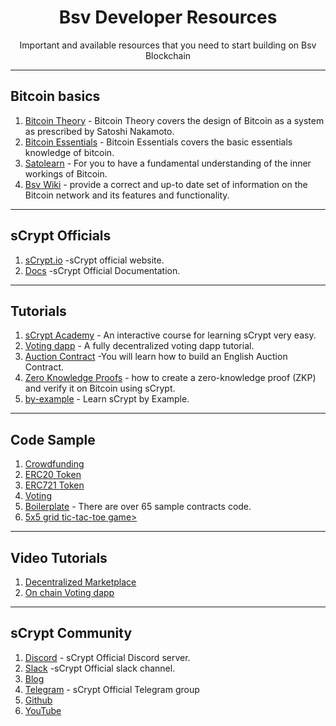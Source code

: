<div align="center">
  <h1 align="center">Bsv Developer Resources</h1>
  <p align="center">
    Important and available resources that you need to start building on Bsv Blockchain
  </p>
  </div>
  <hr>
  <h2>Bitcoin basics </h2>
  <ol>
    <li><a href="https://bitcoinsv.academy/course/bitcoin-theory">Bitcoin Theory</a> - Bitcoin Theory covers the design of Bitcoin as a system as prescribed by Satoshi Nakamoto. </li>
    <li><a href="https://bitcoinsv.academy/bitcoin-essentials">Bitcoin Essentials</a> - Bitcoin Essentials covers the basic essentials knowledge of bitcoin. </li>
   <li><a href="https://www.satolearn.com/overview  ">Satolearn</a> - For you to have a fundamental understanding of the inner workings of Bitcoin. </li>
    <li><a href="https://wiki.bitcoinsv.io/index.php/Main_Page">Bsv Wiki</a> - provide a correct and up-to date set of information on the Bitcoin network and its features and functionality.
</li>
  </ol>
  <hr>
  <h2>sCrypt Officials</h2>
  <ol>
    <li><a href="scrypt.io">sCrypt.io</a> -sCrypt official website.</li>
    <li><a href="docs.scrypt.io">Docs</a> -sCrypt Official Documentation.</li>
  </ol>
  <hr>
  <h2>Tutorials</h2>
<ol>
  <li><a href="https://learn.scrypt.io">sCrypt Academy</a> - An interactive course for learning sCrypt very easy.</li>
  <li><a href="https://docs.scrypt.io/tutorials/voting">Voting dapp</a> - A fully decentralized voting dapp tutorial.</li>
  <li><a href="https://docs.scrypt.io/tutorials/auction">Auction Contract</a> -You will learn how to build an English Auction Contract.</li>
  <li><a href="https://docs.scrypt.io/tutorials/zkp">Zero Knowledge Proofs</a> -  how to create a zero-knowledge proof (ZKP) and verify it on Bitcoin using sCrypt. </li>
  <li><a href="https://by-example.scrypt.io/">by-example</a> - Learn sCrypt by Example. </li>
      </ol>
        
  <hr>
  <h2>Code Sample</h2>
  <ol>
    <li><a href="https://github.com/sCrypt-Inc/boilerplate/blob/master/src/contracts/crowdfund.ts">Crowdfunding</a> </li>
      <li><a href="https://github.com/sCrypt-Inc/boilerplate/blob/master/src/contracts/erc20.ts">ERC20 Token</a> </li>
      <li><a href="https://github.com/sCrypt-Inc/boilerplate/blob/master/src/contracts/erc721.ts">ERC721 Token</a> </li>
      <li><a href="https://github.com/sCrypt-Inc/boilerplate/blob/master/src/contracts/voting.ts">Voting</a> </li>
      <li><a href="https://github.com/sCrypt-Inc/boilerplate/tree/master/src%2Fcontracts">Boilerplate</a> - There are over 65 sample contracts code. </li>
      <li><a href="https://github.com/yusufidimaina9989/5x5-tic-tac-toe-game-on-bitcoin-sv-blockchain">5x5 grid tic-tac-toe game></a> </li>
    </ol>
    <hr>
    <h2>Video Tutorials</h2>
    <ol>
      <li><a href="https://youtu.be/s8sLQOcIrNg">Decentralized Marketplace</a> </li>
      <li><a href="https://youtu.be/F0ZNrVXhduE">On chain Voting dapp</a></li>
       </ol>
       
  <hr>
    
  <h2>sCrypt Community</h2>
  <ol>
  <li><a href="https://discord.gg/bsv">Discord</a> - sCrypt Official Discord server.</li>
    <li><a href="https://join.slack.com/t/scryptworkspace/shared_invite/zt-1zeoorxyt-zggK4fGc31swt94~1X7M8w">Slack</a> -sCrypt Official slack channel.</li>
    <li><a href="https://medium.com/@xiaohuiliu">Blog</a></li>
    <li><a href="https://t.me/joinchat/GwaRAxKT16JjXyHt5PuhHw">Telegram</a> - sCrypt Official Telegram group</li>
    <li><a href="https://github.com/sCrypt-Inc">Github</a> </li>
    <li><a href="https://www.youtube.com/channel/UCzQsmR836zW8b1kh03Ht04w">YouTube</a> </li>
  </ol>
